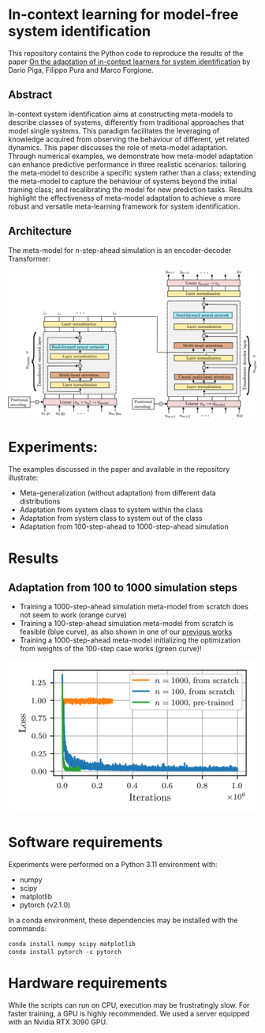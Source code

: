 # In-context learning for model-free system identification

This repository contains the Python code to reproduce the results of the paper [On the adaptation of in-context learners for system identification](http://arxiv.org/abs/2308.13380)
by Dario Piga, Filippo Pura and Marco Forgione.


## Abstract
In-context  system identification  aims at constructing meta-models to describe classes of systems, differently from traditional approaches that model  single systems. This paradigm facilitates the leveraging of knowledge acquired from observing the behaviour of different, yet related dynamics. This paper discusses  the role of meta-model adaptation. Through numerical examples, we demonstrate how meta-model adaptation can enhance predictive performance in three realistic scenarios: tailoring the meta-model to describe a specific system rather than a class; extending the meta-model to capture the behaviour of systems beyond the initial training class; and recalibrating the model for new prediction tasks. Results highlight the effectiveness of meta-model adaptation to achieve a more robust and versatile meta-learning framework for system identification.

## Architecture

The meta-model for n-step-ahead simulation is an encoder-decoder Transformer:

<!-- ![Encoder-decoder transformer](fig/encoder_decoder_architecture.png "Generalized multi-step-ahead simulation") -->
<img src="doc/paper/img/architecture/encoder_decoder_architecture.png"  width="1400">

# Experiments:
The examples discussed in the paper and available in the repository illustrate:
 * Meta-generalization (without adaptation) from different data distributions
 * Adaptation from system class to system within the class
 * Adaptation from system class to system out of the class
 * Adaptation from 100-step-ahead to 1000-step-ahead simulation

# Results
## Adaptation from 100 to 1000 simulation steps
* Training a 1000-step-ahead simulation meta-model from scratch does not seem to work (orange curve)
* Training a 100-step-ahead simulation meta-model from scratch is feasible (blue curve), as also shown in one of our [previous works](https://github.com/forgi86/sysid-transformers)
* Training a 1000-step-ahead meta-model initializing the optimization from weights of the 100-step case works (green curve)!
  
<img src="doc/paper/img/short_long/wh_pretrain_iterations.png"  width="700">

# Software requirements
Experiments were performed on a Python 3.11 environment with:

 * numpy
 * scipy
 * matplotlib
 * pytorch (v2.1.0)
 
In a conda environment, these dependencies may be installed with the commands:

```
conda install numpy scipy matplotlib
conda install pytorch -c pytorch
```


# Hardware requirements
While the scripts can run on CPU, execution may be frustratingly slow. For faster training, a GPU is highly recommended.
We used a server equipped with an Nvidia RTX 3090 GPU.

<!--

# Citing

If you find this project useful, we encourage you to:

* Star this repository :star: 



* Cite the [paper](https://arxiv.org/abs/2206.12928) 
```
@article{forgione2023a,
  title=In-context learning for model-free system identification},
  author={Forgione, M. and Pura, F. and Piga, D.},
  journal={arXiv preprint arXiv:2308.13380},
  year={2022}
} 
```
-->
